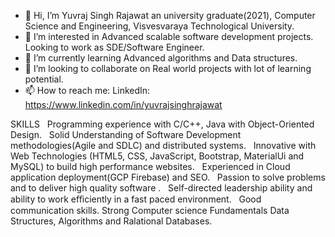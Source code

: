 - 👋 Hi, I’m Yuvraj Singh Rajawat an university graduate(2021), Computer Science and Engineering, Visvesvaraya Technological University.
- 👀 I’m interested in Advanced scalable software development projects. Looking to work as SDE/Software Engineer.
- 🌱 I’m currently learning Advanced algorithms and Data structures.
- 💞️ I’m looking to collaborate on Real world projects with lot of learning potential.
- 📫 How to reach me: LinkedIn: https://www.linkedin.com/in/yuvrajsinghrajawat

 SKILLS   
  Programming experience with C/C++, Java with Object-Oriented Design.   
  Solid Understanding of Software Development methodologies(Agile and SDLC) and distributed systems.   
  Innovative with Web Technologies (HTML5, CSS, JavaScript, Bootstrap, MaterialUi and MySQL) to build high performance websites.   
  Experienced in Cloud application deployment(GCP   Firebase) and   SEO.    
  Passion to solve problems and to deliver high quality software .    
  Self-directed leadership ability and ability to work eﬃciently in  a fast paced environment.    
  Good communication skills.
  Strong Computer science Fundamentals Data Structures, Algorithms and Ralational Databases.

<!---
yuvirajawat/yuvirajawat is a ✨ special ✨ repository because its `README.md` (this file) appears on your GitHub profile.
You can click the Preview link to take a look at your changes.
--->
